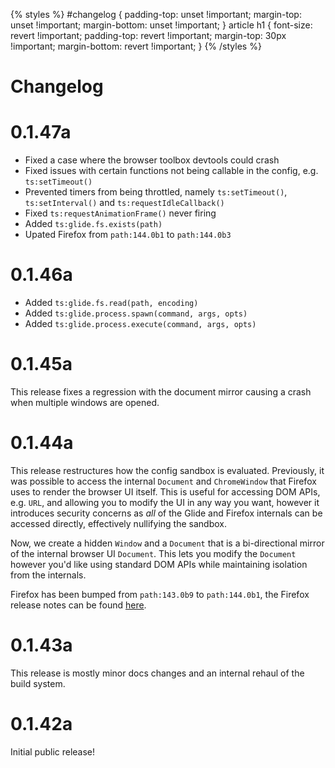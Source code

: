 {% styles %}
#changelog {
padding-top: unset !important;
margin-top: unset !important;
margin-bottom: unset !important;
}
article h1 {
font-size: revert !important;
padding-top: revert !important;
margin-top: 30px !important;
margin-bottom: revert !important;
}
{% /styles %}

# Changelog

# 0.1.47a

- Fixed a case where the browser toolbox devtools could crash
- Fixed issues with certain functions not being callable in the config, e.g. `ts:setTimeout()`
- Prevented timers from being throttled, namely `ts:setTimeout()`, `ts:setInterval()` and `ts:requestIdleCallback()`
- Fixed `ts:requestAnimationFrame()` never firing
- Added `ts:glide.fs.exists(path)`
- Upated Firefox from `path:144.0b1` to `path:144.0b3`

# 0.1.46a

- Added `ts:glide.fs.read(path, encoding)`
- Added `ts:glide.process.spawn(command, args, opts)`
- Added `ts:glide.process.execute(command, args, opts)`

# 0.1.45a

This release fixes a regression with the document mirror causing a crash when multiple windows are opened.

# 0.1.44a

This release restructures how the config sandbox is evaluated. Previously, it was possible to access the internal `Document` and `ChromeWindow` that Firefox uses to render the browser UI itself.
This is useful for accessing DOM APIs, e.g. `URL`, and allowing you to modify the UI in any way you want, however it introduces security concerns as _all_ of the Glide and Firefox internals can be accessed directly, effectively nullifying the sandbox.

Now, we create a hidden `Window` and a `Document` that is a bi-directional mirror of the internal browser UI `Document`. This lets you modify the `Document` however you'd like using standard DOM APIs while maintaining isolation from the internals.

Firefox has been bumped from `path:143.0b9` to `path:144.0b1`, the Firefox release notes can be found [here](https://www.firefox.com/en-US/firefox/143.0/releasenotes/).

# 0.1.43a

This release is mostly minor docs changes and an internal rehaul of the build system.

# 0.1.42a

Initial public release!
